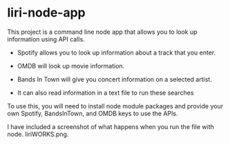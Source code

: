 # liri-node-app

This project is a command line node app that allows you to look up information using API calls.

* Spotify allows you to look up information about a track that you enter.

* OMDB will look up movie information.

* Bands In Town will give you concert information on a selected artist.

* It can also read information in a text file to run these searches

To use this, you will need to install node module packages and provide your own Spotify, BandsInTown, and OMDB keys to use the APIs.  

I have included a screenshot of what happens when you run the file with node.  liriWORKS.png.